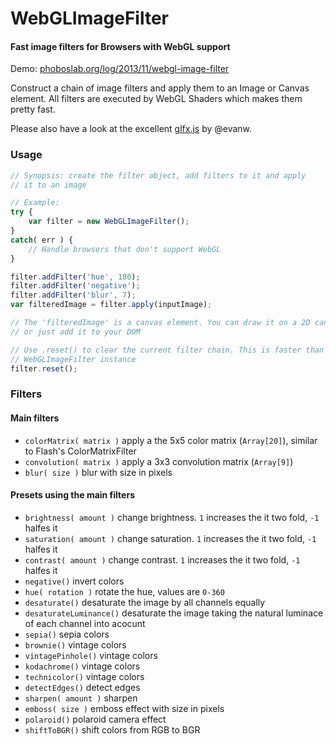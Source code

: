 WebGLImageFilter
==========

#### Fast image filters for Browsers with WebGL support ####

Demo: [phoboslab.org/log/2013/11/webgl-image-filter](http://phoboslab.org/log/2013/11/fast-image-filters-with-webgl)

Construct a chain of image filters and apply them to an Image or Canvas element. All filters are executed by WebGL Shaders which makes them pretty fast.

Please also have a look at the excellent [glfx.js](https://github.com/evanw/glfx.js) by @evanw.


### Usage ###

```javascript
// Synopsis: create the filter object, add filters to it and apply
// it to an image

// Example:
try {
	var filter = new WebGLImageFilter();
}
catch( err ) {
	// Handle browsers that don't support WebGL
}

filter.addFilter('hue', 180);
filter.addFilter('negative');
filter.addFilter('blur', 7);
var filteredImage = filter.apply(inputImage);

// The 'filteredImage' is a canvas element. You can draw it on a 2D canvas
// or just add it to your DOM

// Use .reset() to clear the current filter chain. This is faster than creating a new
// WebGLImageFilter instance
filter.reset();
```

### Filters ###

#### Main filters ####
- `colorMatrix( matrix )` apply a the 5x5 color matrix (`Array[20]`), similar to Flash's ColorMatrixFilter
- `convolution( matrix )` apply a 3x3 convolution matrix (`Array[9]`)
- `blur( size )` blur with size in pixels

#### Presets using the main filters ####
- `brightness( amount )` change brightness. `1` increases the it two fold, `-1` halfes it
- `saturation( amount )` change saturation. `1` increases the it two fold, `-1` halfes it
- `contrast( amount )` change contrast. `1` increases the it two fold, `-1` halfes it
- `negative()` invert colors
- `hue( rotation )` rotate the hue, values are `0-360`
- `desaturate()` desaturate the image by all channels equally
- `desaturateLuminance()` desaturate the image taking the natural luminace of each channel into acocunt
- `sepia()` sepia colors
- `brownie()` vintage colors
- `vintagePinhole()` vintage colors
- `kodachrome()` vintage colors
- `technicolor()` vintage colors
- `detectEdges()` detect edges
- `sharpen( amount )` sharpen
- `emboss( size )` emboss effect with size in pixels
- `polaroid()` polaroid camera effect
- `shiftToBGR()` shift colors from RGB to BGR

